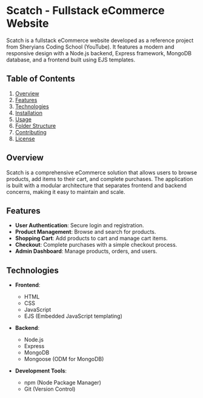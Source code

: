 # Scatch - Fullstack eCommerce Website

Scatch is a fullstack eCommerce website developed as a reference project from Sheryians Coding School (YouTube). It features a modern and responsive design with a Node.js backend, Express framework, MongoDB database, and a frontend built using EJS templates.

## Table of Contents

1. [Overview](#overview)
2. [Features](#features)
3. [Technologies](#technologies)
4. [Installation](#installation)
5. [Usage](#usage)
6. [Folder Structure](#folder-structure)
7. [Contributing](#contributing)
8. [License](#license)

## Overview

Scatch is a comprehensive eCommerce solution that allows users to browse products, add items to their cart, and complete purchases. The application is built with a modular architecture that separates frontend and backend concerns, making it easy to maintain and scale.

## Features

- **User Authentication**: Secure login and registration.
- **Product Management**: Browse and search for products.
- **Shopping Cart**: Add products to cart and manage cart items.
- **Checkout**: Complete purchases with a simple checkout process.
- **Admin Dashboard**: Manage products, orders, and users.

## Technologies

- **Frontend**: 
  - HTML
  - CSS
  - JavaScript
  - EJS (Embedded JavaScript templating)

- **Backend**: 
  - Node.js
  - Express
  - MongoDB
  - Mongoose (ODM for MongoDB)

- **Development Tools**: 
  - npm (Node Package Manager)
  - Git (Version Control)
